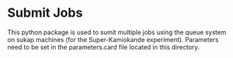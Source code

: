 # Submit Jobs

This python package is used to sumit multiple jobs using the queue system on sukap machines
(for the Super-Kamiokande experiment).
Parameters need to be set in the parameters.card file located in this directory.